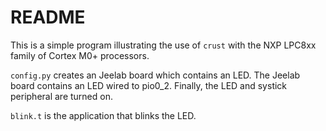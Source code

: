 # README

This is a simple program illustrating the use of `crust`
with the NXP LPC8xx family of Cortex M0+ processors.

`config.py` creates an Jeelab board which contains an LED.
The Jeelab board contains an LED wired to pio0_2.
Finally, the LED and systick peripheral are turned on.

`blink.t` is the application that blinks the LED.

